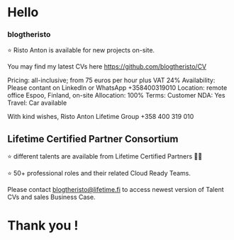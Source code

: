 # Hello

### blogtheristo



⭐  Risto Anton is available for new projects on-site. 
 
You may find my latest CVs here 
https://github.com/blogtheristo/CV 

 
Pricing: all-inclusive; from 75 euros per hour plus VAT 24% 
Availability: Please contant on LinkedIn or WhatsApp +358400319010 
Location: remote office Espoo, Finland, on-site 
Allocation: 100% 
Terms: Customer 
NDA: Yes 
Travel: Car available 
 
With kind wishes,
Risto Anton
Lifetime Group
+358 400 319 010


## Lifetime Certified Partner Consortium

⭐ different talents are available from Lifetime Certified Partners 👱‍♀️

⭐ 50+ professional roles and their related Cloud Ready Teams.

Please contact blogtheristo@lifetime.fi to access newest version of Talent CVs and sales Business Case.
 # Thank you !
